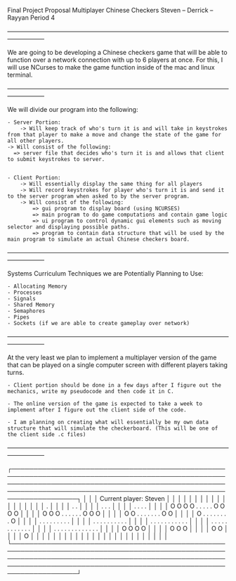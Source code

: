 Final Project Proposal
Multiplayer Chinese Checkers 
Steven – Derrick – Rayyan
Period 4

––––––––––––––––––––––––––––––––––––––––––––––––––––––––––––––––––––––––––––––––––––

We are going to be developing a Chinese checkers game that will be able to function over a network connection with up to 6 players at once. For this, I will use NCurses to make the game function inside of the mac and linux terminal.

––––––––––––––––––––––––––––––––––––––––––––––––––––––––––––––––––––––––––––––––––––

We will divide our program into the following:

	- Server Portion:
		-> Will keep track of who's turn it is and will take in keystrokes from that player to make a move and change the state of the game for all other players.
    -> Will consist of the following:
      => server file that decides who's turn it is and allows that client to submit keystrokes to server.


	- Client Portion:
		-> Will essentially display the same thing for all players
		-> Will record keystrokes for player who's turn it is and send it to the server program when asked to by the server program.
		-> Will consist of the following:
			=> gui program to display board (using NCURSES)
			=> main program to do game computations and contain game logic
			=> ui program to control dynamic gui elements such as moving selector and displaying possible paths.
			=> program to contain data structure that will be used by the main program to simulate an actual Chinese checkers board.

––––––––––––––––––––––––––––––––––––––––––––––––––––––––––––––––––––––––––––––––––––

Systems Curriculum Techniques we are Potentially Planning to Use:

	- Allocating Memory
	- Processes
	- Signals
	- Shared Memory
	- Semaphores
	- Pipes
	- Sockets (if we are able to create gameplay over network)

––––––––––––––––––––––––––––––––––––––––––––––––––––––––––––––––––––––––––––––––––––

At the very least we plan to implement a multiplayer version of the game that can be played on a single computer screen with different players taking turns. 

	- Client portion should be done in a few days after I figure out the mechanics, write my pseudocode and then code it in C.

	- The online version of the game is expected to take a week to implement after I figure out the client side of the code.

	- I am planning on creating what will essentially be my own data structure that will simulate the checkerboard. (This will be one of the client side .c files)
  
  ––––––––––––––––––––––––––––––––––––––––––––––––––––––––––––––––––––––––––––––––––––
  
  
  ┌───────────────────────────────────────────────────────────────────────────────────────────────────────────────────────────────────────────────────────────────────────────────────────────────────────────────────────┐
│                                                                                                                                                                                                                       │
│ Current player: Steven                                                                                                                                                                                                │
│                                                                                                                                                                                                                       │
│                                                                                                                                                                                                                       │
│                                                                                                                                                                                                                       │
│                                                                                                                                                                                                                       │
│                                                                                                                                                                                                                       │
│                                                                                                                                                                                                                       │
│                                                                                                                                                                                                                       │
│                                                                                                                                                                                                                       │
│                                                                                                          .                                                                                                            │
│                                                                                                                                                                                                                       │
│                                                                                                        .   .                                                                                                          │
│                                                                                                                                                                                                                       │
│                                                                                                      .   .   .                                                                                                        │
│                                                                                                                                                                                                                       │
│                                                                                                    .   .   .   .                                                                                                      │
│                                                                                                                                                                                                                       │
│                                                                                  O   O   O   O   .   .   .   .   .   O   O   O   O                                                                                    │
│                                                                                                                                                                                                                       │
│                                                                                    O   O   O   .   .   .   .   .   .   O   O   O                                                                                      │
│                                                                                                                                                                                                                       │
│                                                                                      O   O   .   .   .   .   .   .   .   O   O                                                                                        │
│                                                                                                                                                                                                                       │
│                                                                                        O   .   .   .   .   .   .   .   .   O                                                                                          │
│                                                                                                                                                                                                                       │
│                                                                                          .   .   .   .   .   .   .   .   .                                                                                            │
│                                                                                                                                                                                                                       │
│                                                                                        .   .   .   .   .   .   .   .   .   .                                                                                          │
│                                                                                                                                                                                                                       │
│                                                                                      .   .   .   .   .   .   .   .   .   .   .                                                                                        │
│                                                                                                                                                                                                                       │
│                                                                                    .   .   .   .   .   .   .   .   .   .   .   .                                                                                      │
│                                                                                                                                                                                                                       │
│                                                                                  .   .   .   .   .   .   .   .   .   .   .   .   .                                                                                    │
│                                                                                                                                                                                                                       │
│                                                                                                    O   O   O   O                                                                                                      │
│                                                                                                                                                                                                                       │
│                                                                                                      O   O   O                                                                                                        │
│                                                                                                                                                                                                                       │
│                                                                                                        O   O                                                                                                          │
│                                                                                                                                                                                                                       │
│                                                                                                          O                                                                                                            │
│                                                                                                                                                                                                                       │
│                                                                                                                                                                                                                       │
│                                                                                                                                                                                                                       │
│                                                                                                                                                                                                                       │
│                                                                                                                                                                                                                       │
│                                                                                                                                                                                                                       │
│                                                                                                                                                                                                                       │
│                                                                                                                                                                                                                       │
│                                                                                                                                                                                                                       │
│                                                                                                                                                                                                                       │
│                                                                                                                                                                                                                       │
│                                                                                                                                                                                                                       │
└───────────────────────────────────────────────────────────────────────────────────────────────────────────────────────────────────────────────────────────────────────────────────────────────────────────────────────┘
